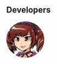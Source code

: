 <html>
<head>
<style>
  img {
    border-radius: 50%;
  }
</style>
</head>
  
<h2>Developers</h2>

<img src="/assets/img/SenseiBambi.jpg" alt="SenseiBambi" style="width:100px">

</body>
</html>
